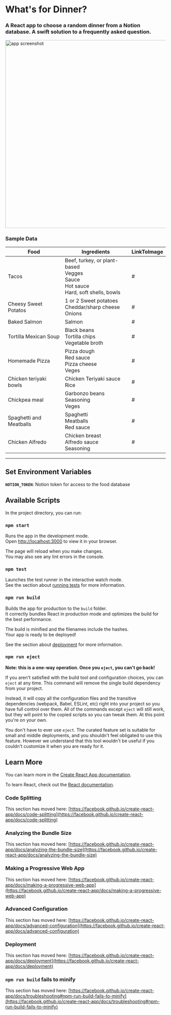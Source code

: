 # What's for Dinner?
### A React app to choose a random dinner from a Notion database. A swift solution to a frequently asked question.
<img alt='app screenshot' width='679.5' height='587.25' src='https://user-images.githubusercontent.com/23141894/156975243-c9335115-782a-4421-8e8e-f8a6b73facf3.png'>

### Sample Data
| Food                    	| Ingredients                                                                               	| LinkToImage 	|
|-------------------------	|-------------------------------------------------------------------------------------------	|-------------	|
| Tacos                   	| Beef, turkey, or plant-based<br>Vegges<br>Sauce<br>Hot sauce <br>Hard, soft shells, bowls 	| #            	|
| Cheesy Sweet Potatos    	| 1 or 2 Sweet potatoes<br>Cheddar/sharp cheese<br>Onions                                   	| #            	|
| Baked Salmon            	| Salmon                                                                                    	| #            	|
| Tortilla Mexican Soup   	| Black beans<br>Tortilla chips<br>Vegetable broth                                          	| #           	|
| Homemade Pizza          	| Pizza dough<br>Red sauce<br>Pizza cheese<br>Veges                                         	| #           	|
| Chicken teriyaki bowls  	| Chicken Teriyaki sauce<br>Rice                                                            	| #           	|
| Chickpea meal           	| Garbonzo beans<br>Seasoning <br>Veges                                                     	| #           	|
| Spaghetti and Meatballs 	| Spaghetti<br>Meatballs <br>Red sauce                                                      	| #           	|
| Chicken Alfredo         	| Chicken breast<br>Alfredo sauce<br>Seasoning                                              	| #           	|

---

## Set Environment Variables
**`NOTION_TOKEN`**: Notion token for access to the food database

## Available Scripts

In the project directory, you can run:

### `npm start`

Runs the app in the development mode.\
Open [http://localhost:3000](http://localhost:3000) to view it in your browser.

The page will reload when you make changes.\
You may also see any lint errors in the console.

### `npm test`

Launches the test runner in the interactive watch mode.\
See the section about [running tests](https://facebook.github.io/create-react-app/docs/running-tests) for more information.

### `npm run build`

Builds the app for production to the `build` folder.\
It correctly bundles React in production mode and optimizes the build for the best performance.

The build is minified and the filenames include the hashes.\
Your app is ready to be deployed!

See the section about [deployment](https://facebook.github.io/create-react-app/docs/deployment) for more information.

### `npm run eject`

**Note: this is a one-way operation. Once you `eject`, you can't go back!**

If you aren't satisfied with the build tool and configuration choices, you can `eject` at any time. This command will remove the single build dependency from your project.

Instead, it will copy all the configuration files and the transitive dependencies (webpack, Babel, ESLint, etc) right into your project so you have full control over them. All of the commands except `eject` will still work, but they will point to the copied scripts so you can tweak them. At this point you're on your own.

You don't have to ever use `eject`. The curated feature set is suitable for small and middle deployments, and you shouldn't feel obligated to use this feature. However we understand that this tool wouldn't be useful if you couldn't customize it when you are ready for it.

## Learn More

You can learn more in the [Create React App documentation](https://facebook.github.io/create-react-app/docs/getting-started).

To learn React, check out the [React documentation](https://reactjs.org/).

### Code Splitting

This section has moved here: [https://facebook.github.io/create-react-app/docs/code-splitting](https://facebook.github.io/create-react-app/docs/code-splitting)

### Analyzing the Bundle Size

This section has moved here: [https://facebook.github.io/create-react-app/docs/analyzing-the-bundle-size](https://facebook.github.io/create-react-app/docs/analyzing-the-bundle-size)

### Making a Progressive Web App

This section has moved here: [https://facebook.github.io/create-react-app/docs/making-a-progressive-web-app](https://facebook.github.io/create-react-app/docs/making-a-progressive-web-app)

### Advanced Configuration

This section has moved here: [https://facebook.github.io/create-react-app/docs/advanced-configuration](https://facebook.github.io/create-react-app/docs/advanced-configuration)

### Deployment

This section has moved here: [https://facebook.github.io/create-react-app/docs/deployment](https://facebook.github.io/create-react-app/docs/deployment)

### `npm run build` fails to minify

This section has moved here: [https://facebook.github.io/create-react-app/docs/troubleshooting#npm-run-build-fails-to-minify](https://facebook.github.io/create-react-app/docs/troubleshooting#npm-run-build-fails-to-minify)
